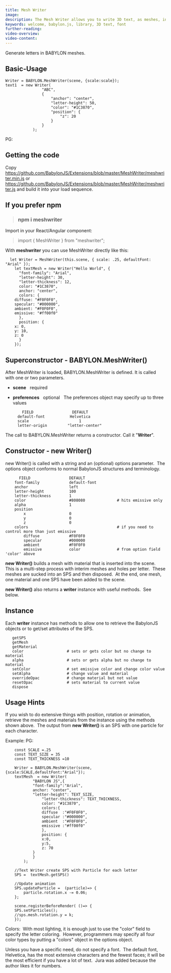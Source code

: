 ```yaml
---
title: Mesh Writer
image: 
description: The Mesh Writer allows you to write 3D text, as meshes, in various fonts.
keywords: welcome, babylon.js, library, 3D text, font
further-reading:
video-overview:
video-content:
---
```


Generate letters in BABYLON meshes.

## Basic-Usage

	Writer = BABYLON.MeshWriter(scene, {scale:scale});
	text1  = new Writer( 
	                "ABC",
	                {
	                    "anchor": "center",
	                    "letter-height": 50,
	                    "color": "#1C3870",
	                    "position": {
	                        "z": 20
	                    }
	                }
	            );

PG: <Playground id="#PL752W#150" title="Mesh Writer Example 1" description="" image=""/>

## Getting the code

Copy https://github.com/BabylonJS/Extensions/blob/master/MeshWriter/meshwriter.min.js or https://github.com/BabylonJS/Extensions/blob/master/MeshWriter/meshwriter.js and build it into your load sequence.

## If you prefer npm 

> ### npm i meshwriter

 Import in your React/Angular component:

> import { MeshWriter } from "meshwriter";

With __meshwriter__ you can use MeshWriter directly like this:

	  let Writer = MeshWriter(this.scene, { scale: .25, defaultFont: "Arial" });
	    let textMesh = new Writer("Hello World", {
	      "font-family": "Arial",
	      "letter-height": 30,
	      "letter-thickness": 12,
	      color: "#1C3870",
	      anchor: "center",
	      colors: {
		diffuse: "#F0F0F0",
		specular: "#000000",
		ambient: "#F0F0F0",
		emissive: "#ff00f0"
	      },
	      position: {
		x: 0,
		y: 10,
		z: 0
	      }
	    });


## Superconstructor - BABYLON.MeshWriter()

After MeshWriter is loaded, BABYLON.MeshWriter is defined.  It is called with one or two parameters.
- **scene** &nbsp; required
- **preferences** &nbsp; optional &nbsp; The preferences object may specify up to three values

	      FIELD                 DEFAULT
	    default-font           Helvetica
	    scale                      1
	    letter-origin         "letter-center"

The call to BABYLON.MeshWriter returns a constructor.  Call it "**Writer**".

## Constructor - new Writer()

new Writer() is called with a string and an (optional) options parameter.&nbsp; The options object conforms to normal BabylonJS structures and terminology.

	      FIELD                 DEFAULT
	    font-family             default-font
	    anchor                  left
	    letter-height           100
	    letter-thickness        1
	    color                   #808080              # hits emissive only
	    alpha                   1
	    position
	        x                   0
	        y                   0
	        z                   0
	    colors                                       # if you need to control more than just emissive
	        diffuse             #F0F0F0
	        specular            #000000
	        ambient             #F0F0F0
	        emissive            color                # from option field 'color' above


**new Writer()** builds a mesh with material that is inserted into the scene.&nbsp; This is a multi-step process with interim meshes and holes per letter.&nbsp;  These meshes are sucked into an SPS and then disposed.&nbsp; At the end, one mesh, one material and one SPS have been added to the scene.

**new Writer()** also returns a **writer** instance with useful methods.&nbsp; See below.

## Instance

Each **writer** instance has methods to allow one to retrieve the BabylonJS objects or to get/set attributes of the SPS.

	   getSPS
	   getMesh
	   getMaterial
	   color                   # sets or gets color but no change to material
	   alpha                   # sets or gets alpha but no change to material
	   setColor                # set emissive color and change color value
	   setAlpha                # change value and material
	   overrideOpac            # change material but not value
	   resetOpac               # sets material to current value
	   dispose      

## Usage Hints

If you wish to do extensive things with position, rotation or animation, retrieve the meshes and materials from the instance using the methods shown above.&nbsp; The output from **new Writer()** is an SPS with one particle for each character.

Example:
PG: <Playground id="#PL752W#151" title="Mesh Writer Example 2" description="" image=""/>

	    const SCALE =.25 
	    const TEXT_SIZE = 35
	    const TEXT_THICKNESS =10

	    Writer = BABYLON.MeshWriter(scene, {scale:SCALE,defaultFont:"Arial"});
	    textMesh  = new Writer( 
			    "BABYLON JS",{
				"font-family":"Arial",
				anchor: "center",
				"letter-height": TEXT_SIZE,
				    "letter-thickness": TEXT_THICKNESS,
				    color: "#1C3870",
				    colors:{
				    diffuse  :"#F0F0F0",
				    specular :"#000000",
				    ambient  :"#F0F0F0",
				    emissive :"#ff00f0"   
				    },
				    position: {
					x:0,
					y:5,
					z: 70
				}
			    }
			);

	    //Text Writer create SPS with Particle for each letter
	    SPS =  textMesh.getSPS()    

	    //Update animation
	    SPS.updateParticle =  (particle)=> {
		    particle.rotation.x -= 0.06;
	    };

	    scene.registerBeforeRender( ()=> {
		SPS.setParticles();
		//sps.mesh.rotation.y = k;
	    });  


Colors:&nbsp; With most lighting, it is enough just to use the "color" field to specify the letter coloring.&nbsp; However, programmers may specify all four color types by putting a "colors" object in the options object.

Unless you have a specific need, do not specify a font.&nbsp; The default font, Helvetica, has the most extensive characters and the fewest faces; it will be the most efficient if you have a lot of text.&nbsp; Jura was added because the author likes it for numbers.


